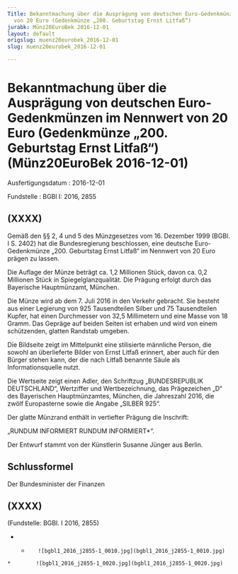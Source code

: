 ```yaml
---
Title: Bekanntmachung über die Ausprägung von deutschen Euro-Gedenkmünzen im Nennwert
  von 20 Euro (Gedenkmünze „200. Geburtstag Ernst Litfaß“)
jurabk: Münz20EuroBek 2016-12-01
layout: default
origslug: muenz20eurobek_2016-12-01
slug: muenz20eurobek_2016-12-01

---
```


# Bekanntmachung über die Ausprägung von deutschen Euro-Gedenkmünzen im Nennwert von 20 Euro (Gedenkmünze „200. Geburtstag Ernst Litfaß“) (Münz20EuroBek 2016-12-01)

Ausfertigungsdatum
:   2016-12-01

Fundstelle
:   BGBl I: 2016, 2855


## (XXXX)

Gemäß den §§ 2, 4 und 5 des Münzgesetzes vom 16. Dezember 1999 (BGBl.
I S. 2402) hat die Bundesregierung beschlossen, eine deutsche Euro-
Gedenkmünze „200. Geburtstag Ernst Litfaß“ im Nennwert von 20 Euro
prägen zu lassen.

Die Auflage der Münze beträgt ca. 1,2 Millionen Stück, davon ca. 0,2
Millionen Stück in Spiegelglanzqualität. Die Prägung erfolgt durch das
Bayerische Hauptmünzamt, München.

Die Münze wird ab dem 7. Juli 2016 in den Verkehr gebracht. Sie
besteht aus einer Legierung von 925 Tausendteilen Silber und 75
Tausendteilen Kupfer, hat einen Durchmesser von 32,5 Millimetern und
eine Masse von 18 Gramm. Das Gepräge auf beiden Seiten ist erhaben und
wird von einem schützenden, glatten Randstab umgeben.

Die Bildseite zeigt im Mittelpunkt eine stilisierte männliche Person,
die sowohl an überlieferte Bilder von Ernst Litfaß erinnert, aber auch
für den Bürger stehen kann, der die nach Litfaß benannte Säule als
Informationsquelle nutzt.

Die Wertseite zeigt einen Adler, den Schriftzug „BUNDESREPUBLIK
DEUTSCHLAND“, Wertziffer und Wertbezeichnung, das Prägezeichen „D“ des
Bayerischen Hauptmünzamtes, München, die Jahreszahl 2016, die zwölf
Europasterne sowie die Angabe
„SILBER 925“.

Der glatte Münzrand enthält in vertiefter Prägung die Inschrift:

„RUNDUM INFORMIERT RUNDUM
INFORMIERT*“.

Der Entwurf stammt von der Künstlerin Susanne Jünger aus Berlin.


## Schlussformel

Der Bundesminister der Finanzen


## (XXXX)

(Fundstelle: BGBl. I 2016, 2855)


*    *        ![bgbl1_2016_j2855-1_0010.jpg](bgbl1_2016_j2855-1_0010.jpg)
    *        ![bgbl1_2016_j2855-1_0020.jpg](bgbl1_2016_j2855-1_0020.jpg)


